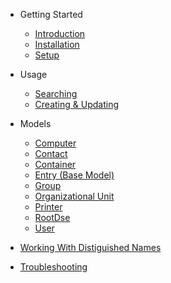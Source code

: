 * Getting Started

  * [Introduction](/)
  * [Installation](installation.md)
  * [Setup](setup.md)

* Usage

  * [Searching](searching.md)
  * [Creating & Updating](models/model.md)

* Models

  * [Computer](models/computer.md)
  * [Contact](models/contact.md)
  * [Container](models/container.md)
  * [Entry (Base Model)](models/entry.md)
  * [Group](models/group.md)
  * [Organizational Unit](models/ou.md)
  * [Printer](models/printer.md)
  * [RootDse](models/root-dse.md)
  * [User](models/user.md)

* [Working With Distiguished Names](distinguished-names.md)
* [Troubleshooting](troubleshooting.md)